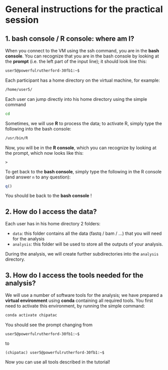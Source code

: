 # General instructions for the practical session

## 1. bash console / R console: where am I?


When you connect to the VM using the ssh command, you are in the **bash console**. You can recognize that you are in the bash console by looking at the **prompt** (i.e. the left part of the input line); it should look line this:

```bash
user5@powerfulrutherford-30fb1:~$
```

Each participant has a home directory on the virtual machine, for example:

```bash
/home/user5/
```

Each user can jump directly into his home directory using the simple command

```bash
cd
````



Sometimes, we will use **R** to process the data; to activate R, simply type the following into the bash console:

```bash
/usr/bin/R
```

Now, you will be in the **R console**, which you can recognize by looking at the prompt, which now looks like this:

```
> 
```

To get back to the **bash console**, simply type the following in the R console (and answer `n` to any question):

```r
q()
```

You should be back to the **bash console** !

## 2. How do I access the data?

Each user has in his home directory 2 folders:
* `data`: this folder contains all the data (fastq / bam / ...) that you will need for the analysis
* `analysis`: this folder will be used to store all the outputs of your analysis.

During the analysis, we will create further subdirectories into the `analysis` directory.

## 3. How do I access the tools needed for the analysis?

We will use a number of software tools for the analysis; we have prepared a **virtual environment** using **conda** containing all required tools. You first need to activate this environment, by running the simple command:

```bash
conda activate chipatac
```

You should see the prompt changing from 

```
user5@powerfulrutherford-30fb1:~$
```
to
```
(chipatac) user5@powerfulrutherford-30fb1:~$
```

Now you can use all tools described in the tutorial!

